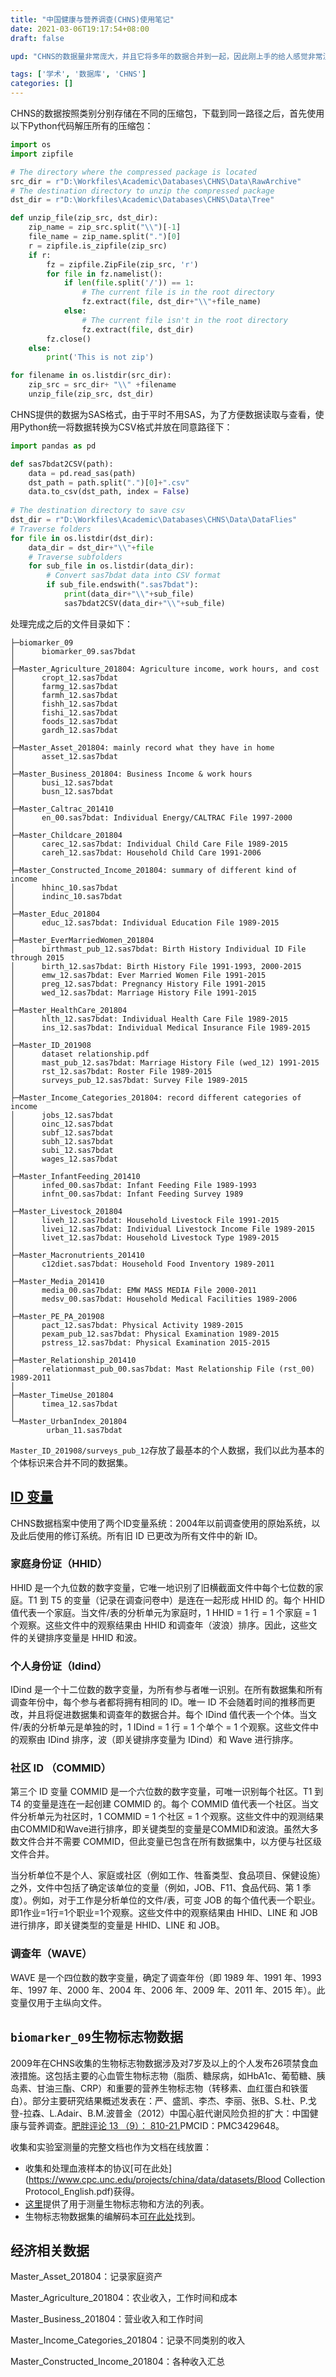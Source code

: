 ```yaml
---
title: "中国健康与营养调查(CHNS)使用笔记"
date: 2021-03-06T19:17:54+08:00
draft: false

upd: "CHNS的数据量非常庞大，并且它将多年的数据合并到一起，因此刚上手的给人感觉非常混乱，本文记录了我的CHNS数据库的处理心得。"

tags: ['学术', '数据库', 'CHNS']
categories: []
---
```


CHNS的数据按照类别分别存储在不同的压缩包，下载到同一路径之后，首先使用以下Python代码解压所有的压缩包：

```python
import os
import zipfile

# The directory where the compressed package is located
src_dir = r"D:\Workfiles\Academic\Databases\CHNS\Data\RawArchive"
# The destination directory to unzip the compressed package 
dst_dir = r"D:\Workfiles\Academic\Databases\CHNS\Data\Tree"

def unzip_file(zip_src, dst_dir):
    zip_name = zip_src.split("\\")[-1]
    file_name = zip_name.split(".")[0]
    r = zipfile.is_zipfile(zip_src)
    if r:     
        fz = zipfile.ZipFile(zip_src, 'r')
        for file in fz.namelist():
            if len(file.split('/')) == 1:
                # The current file is in the root directory
                fz.extract(file, dst_dir+"\\"+file_name) 
            else:
                # The current file isn't in the root directory
                fz.extract(file, dst_dir) 
        fz.close()
    else:
        print('This is not zip')

for filename in os.listdir(src_dir):
    zip_src = src_dir+ "\\" +filename
    unzip_file(zip_src, dst_dir)
```

CHNS提供的数据为SAS格式，由于平时不用SAS，为了方便数据读取与查看，使用Python统一将数据转换为CSV格式并放在同意路径下：

```python
import pandas as pd

def sas7bdat2CSV(path):
    data = pd.read_sas(path)
    dst_path = path.split(".")[0]+".csv"
    data.to_csv(dst_path, index = False)
    
# The destination directory to save csv
dst_dir = r"D:\Workfiles\Academic\Databases\CHNS\Data\DataFlies"
# Traverse folders
for file in os.listdir(dst_dir):
    data_dir = dst_dir+"\\"+file
    # Traverse subfolders
    for sub_file in os.listdir(data_dir):
        # Convert sas7bdat data into CSV format
        if sub_file.endswith(".sas7bdat"):
            print(data_dir+"\\"+sub_file)
            sas7bdat2CSV(data_dir+"\\"+sub_file)
```

处理完成之后的文件目录如下：

```
├─biomarker_09
│      biomarker_09.sas7bdat
│      
├─Master_Agriculture_201804: Agriculture income, work hours, and cost
│      cropt_12.sas7bdat
│      farmg_12.sas7bdat
│      farmh_12.sas7bdat
│      fishh_12.sas7bdat
│      fishi_12.sas7bdat
│      foods_12.sas7bdat
│      gardh_12.sas7bdat
│      
├─Master_Asset_201804: mainly record what they have in home
│      asset_12.sas7bdat
│      
├─Master_Business_201804: Business Income & work hours
│      busi_12.sas7bdat
│      busn_12.sas7bdat
│      
├─Master_Caltrac_201410
│      en_00.sas7bdat: Individual Energy/CALTRAC File 1997-2000
│      
├─Master_Childcare_201804
│      carec_12.sas7bdat: Individual Child Care File 1989-2015
│      careh_12.sas7bdat: Household Child Care 1991-2006
│      
├─Master_Constructed_Income_201804: summary of different kind of income 
│      hhinc_10.sas7bdat
│      indinc_10.sas7bdat
│      
├─Master_Educ_201804
│      educ_12.sas7bdat: Individual Education File 1989-2015
│      
├─Master_EverMarriedWomen_201804
│      birthmast_pub_12.sas7bdat: Birth History Individual ID File through 2015
│      birth_12.sas7bdat: Birth History File 1991-1993, 2000-2015
│      emw_12.sas7bdat: Ever Married Women File 1991-2015
│      preg_12.sas7bdat: Pregnancy History File 1991-2015
│      wed_12.sas7bdat: Marriage History File 1991-2015
│      
├─Master_HealthCare_201804
│      hlth_12.sas7bdat: Individual Health Care File 1989-2015
│      ins_12.sas7bdat: Individual Medical Insurance File 1989-2015
│      
├─Master_ID_201908
│      dataset relationship.pdf
│      mast_pub_12.sas7bdat: Marriage History File (wed_12) 1991-2015
│      rst_12.sas7bdat: Roster File 1989-2015
│      surveys_pub_12.sas7bdat: Survey File 1989-2015
│      
├─Master_Income_Categories_201804: record different categories of income
│      jobs_12.sas7bdat
│      oinc_12.sas7bdat
│      subf_12.sas7bdat
│      subh_12.sas7bdat
│      subi_12.sas7bdat
│      wages_12.sas7bdat
│      
├─Master_InfantFeeding_201410
│      infed_00.sas7bdat: Infant Feeding File 1989-1993
│      infnt_00.sas7bdat: Infant Feeding Survey 1989
│      
├─Master_Livestock_201804
│      liveh_12.sas7bdat: Household Livestock File 1991-2015
│      livei_12.sas7bdat: Individual Livestock Income File 1989-2015
│      livet_12.sas7bdat: Household Livestock Type 1989-2015
│      
├─Master_Macronutrients_201410
│      c12diet.sas7bdat: Household Food Inventory 1989-2011
│      
├─Master_Media_201410
│      media_00.sas7bdat: EMW MASS MEDIA File 2000-2011
│      medsv_00.sas7bdat: Household Medical Facilities 1989-2006
│      
├─Master_PE_PA_201908
│      pact_12.sas7bdat: Physical Activity 1989-2015
│      pexam_pub_12.sas7bdat: Physical Examination 1989-2015
│      pstress_12.sas7bdat: Physical Examination 2015-2015
│      
├─Master_Relationship_201410
│      relationmast_pub_00.sas7bdat: Mast Relationship File (rst_00) 1989-2011
│      
├─Master_TimeUse_201804
│      timea_12.sas7bdat
│      
└─Master_UrbanIndex_201804
        urban_11.sas7bdat
```

`Master_ID_201908/surveys_pub_12`存放了最基本的个人数据，我们以此为基本的个体标识来合并不同的数据集。

## [ID 变量](https://www.cpc.unc.edu/projects/china/data/documentation/idvar)

CHNS数据档案中使用了两个ID变量系统：2004年以前调查使用的原始系统，以及此后使用的修订系统。所有旧 ID 已更改为所有文件中的新 ID。

### 家庭身份证（HHID）

HHID 是一个九位数的数字变量，它唯一地识别了旧横截面文件中每个七位数的家庭。T1 到 T5 的变量（记录在调查问卷中）是连在一起形成 HHID 的。每个 HHID 值代表一个家庭。当文件/表的分析单元为家庭时，1 HHID = 1 行 = 1 个家庭 = 1 个观察。这些文件中的观察结果由 HHID 和调查年（波浪）排序。因此，这些文件的关键排序变量是 HHID 和波。

### 个人身份证（Idind）

IDind 是一个十二位数的数字变量，为所有参与者唯一识别。在所有数据集和所有调查年份中，每个参与者都将拥有相同的 ID。唯一 ID 不会随着时间的推移而更改，并且将促进数据集和调查年的数据合并。每个 IDind 值代表一个个体。当文件/表的分析单元是单独的时，1 IDind = 1 行 = 1 个单个 = 1 个观察。这些文件中的观察由 IDind 排序，波（即关键排序变量为 IDind）和 Wave 进行排序。

### 社区 ID （COMMID）

第三个 ID 变量 COMMID 是一个六位数的数字变量，可唯一识别每个社区。T1 到 T4 的变量是连在一起创建 COMMID 的。每个 COMMID 值代表一个社区。当文件分析单元为社区时，1 COMMID = 1 个社区 = 1 个观察。这些文件中的观测结果由COMMID和Wave进行排序，即关键类型的变量是COMMID和波浪。虽然大多数文件合并不需要 COMMID，但此变量已包含在所有数据集中，以方便与社区级文件合并。

当分析单位不是个人、家庭或社区（例如工作、牲畜类型、食品项目、保健设施）之外，文件中包括了确定该单位的变量（例如，JOB、F11、食品代码、第 1 季度）。例如，对于工作是分析单位的文件/表，可变 JOB 的每个值代表一个职业。即1作业=1行=1个职业=1个观察。这些文件中的观察结果由 HHID、LINE 和 JOB 进行排序，即关键类型的变量是 HHID、LINE 和 JOB。

### 调查年（WAVE）

WAVE 是一个四位数的数字变量，确定了调查年份（即 1989 年、1991 年、1993 年、1997 年、2000 年、2004 年、2006 年、2009 年、2011 年、2015 年）。此变量仅用于主纵向文件。

## `biomarker_09`生物标志物数据

2009年在CHNS收集的生物标志物数据涉及对7岁及以上的个人发布26项禁食血液措施。这包括主要的心血管生物标志物（脂质、糖尿病，如HbA1c、葡萄糖、胰岛素、甘油三酯、CRP）和重要的营养生物标志物（转移素、血红蛋白和铁蛋白）。部分主要研究结果概述发表在：严、盛凯、李杰、李丽、张B、S.杜、P.戈登-拉森、L.Adair、B.M.波普金（2012）中国心脏代谢风险负担的扩大：中国健康与营养调查。[肥胖评论 13 （9）： 810-21.](http://onlinelibrary.wiley.com/doi/10.1111/j.1467-789X.2012.01016.x/pdf)PMCID：PMC3429648。

收集和实验室测量的完整文档也作为文档在线放置：

- 收集和处理血液样本的协议[可在此处](https://www.cpc.unc.edu/projects/china/data/datasets/Blood Collection Protocol_English.pdf)获得。
- [这里](https://www.cpc.unc.edu/projects/china/data/datasets/Biomarker_Methods.pdf)提供了用于测量生物标志物和方法的列表。
- 生物标志物数据集的编解码本[可在此处](https://www.cpc.unc.edu/projects/china/data/datasets/C10BIOMARKER.pdf)找到。

## 经济相关数据

Master_Asset_201804：记录家庭资产

Master_Agriculture_201804：农业收入，工作时间和成本 

Master_Business_201804：营业收入和工作时间 

Master_Income_Categories_201804：记录不同类别的收入 

Master_Constructed_Income_201804：各种收入汇总 
